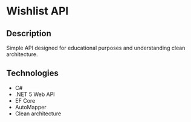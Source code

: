 # Wishlist API

## Description
Simple API designed for educational purposes and understanding clean architecture.

## Technologies
- C#
- .NET 5 Web API
- EF Core 
- AutoMapper
- Clean architecture
